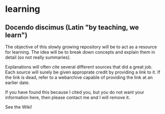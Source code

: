 # learning
## Docendo discimus (Latin "by teaching, we learn")

The objective of this slowly growing repository will be to act as a resource for learning. 
The idea will be to break down concepts and explain them in detail (so not really summaries).

Explanations will often cite several different sources that did a great job. Each source will surely be given approprate credit by providing a link to it. If the link is dead, refer to a webarchive capable of providing the link at an earlier date. 

If you have found this because I cited you, but you do not want your information here, then please contact me and I will remove it. 

See the Wiki!
